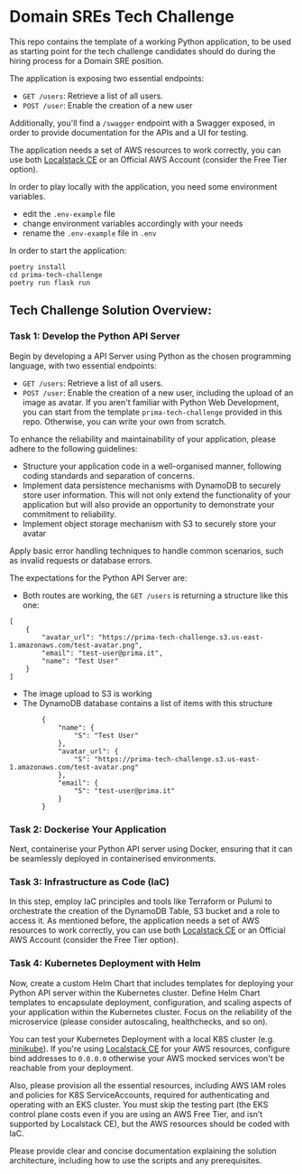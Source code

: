 # Domain SREs Tech Challenge

This repo contains the template of a working Python application, to be used as starting point for the tech challenge candidates should do during the hiring process for a Domain SRE position.

The application is exposing two essential endpoints:
- `GET /users`: Retrieve a list of all users.
- `POST /user`: Enable the creation of a new user

Additionally, you'll find a `/swagger` endpoint with a Swagger exposed, in order to provide documentation for the APIs and a UI for testing.

The application needs a set of AWS resources to work correctly, you can use both [Localstack CE](https://github.com/localstack/localstack) or an Official AWS Account (consider the Free Tier option).

In order to play locally with the application, you need some environment variables.
- edit the `.env-example` file
- change environment variables accordingly with your needs
- rename the `.env-example` file in `.env`

In order to start the application:

```
poetry install
cd prima-tech-challenge
poetry run flask run
```

## Tech Challenge Solution Overview:

### Task 1: Develop the Python API Server

Begin by developing a API Server using Python as the chosen programming language, with two essential endpoints:
- `GET /users`: Retrieve a list of all users.
- `POST /user`: Enable the creation of a new user, including the upload of an image as avatar.
If you aren't familiar with Python Web Development, you can start from the template `prima-tech-challenge` provided in this repo. Otherwise, you can write your own from scratch.

To enhance the reliability and maintainability of your application, please adhere to the following guidelines:
- Structure your application code in a well-organised manner, following coding standards and separation of concerns.
- Implement data persistence mechanisms with DynamoDB to securely store user information. This will not only extend the functionality of your application but will also provide an opportunity to demonstrate your commitment to reliability.
- Implement object storage mechanism with S3 to securely store your avatar

Apply basic error handling techniques to handle common scenarios, such as invalid requests or database errors.

The expectations for the Python API Server are:
- Both routes are working, the `GET /users` is returning a structure like this one:
```
[
	{
		"avatar_url": "https://prima-tech-challenge.s3.us-east-1.amazonaws.com/test-avatar.png",
		"email": "test-user@prima.it",
		"name": "Test User"
	}
]
```
- The image upload to S3 is working
- The DynamoDB database contains a list of items with this structure
```
        {
            "name": {
                "S": "Test User"
            },
            "avatar_url": {
                "S": "https://prima-tech-challenge.s3.us-east-1.amazonaws.com/test-avatar.png"
            },
            "email": {
                "S": "test-user@prima.it"
            }
        }
```

### Task 2: Dockerise Your Application

Next, containerise your Python API server using Docker, ensuring that it can be seamlessly deployed in containerised environments.

### Task 3: Infrastructure as Code (IaC)

In this step, employ IaC principles and tools like Terraform or Pulumi to orchestrate the creation of the DynamoDB Table, S3 bucket and a role to access it.
As mentioned before, the application needs a set of AWS resources to work correctly, you can use both [Localstack CE](https://github.com/localstack/localstack) or an Official AWS Account (consider the Free Tier option).

### Task 4: Kubernetes Deployment with Helm

Now, create a custom Helm Chart that includes templates for deploying your Python API server within the Kubernetes cluster. Define Helm Chart templates to encapsulate deployment, configuration, and scaling aspects of your application within the Kubernetes cluster. Focus on the reliability of the microservice (please consider autoscaling, healthchecks, and so on).

You can test your Kubernetes Deployment with a local K8S cluster (e.g. [minikube](https://minikube.sigs.k8s.io/docs/)).
If you're using [Localstack CE](https://github.com/localstack/localstack) for your AWS resources, configure bind addresses to `0.0.0.0` otherwise your AWS mocked services won't be reachable from your deployment.

Also, please provision all the essential resources, including AWS IAM roles and policies for K8S ServiceAccounts, required for authenticating and operating with an EKS cluster. You must skip the testing part (the EKS control plane costs even if you are using an AWS Free Tier, and isn’t supported by Localstack CE), but the AWS resources should be coded with IaC.

Please provide clear and concise documentation explaining the solution architecture, including how to use the scripts and any prerequisites.
